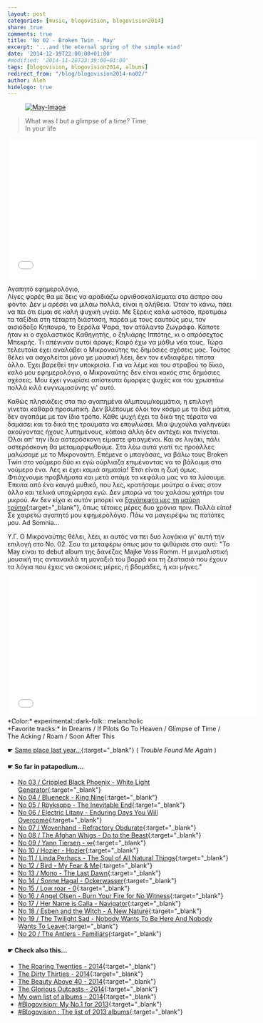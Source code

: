 ```yaml
---
layout: post
categories: [music, blogovision, blogovision2014]
share: true
comments: true
title: 'No 02 - Broken Twin - May'
excerpt: '...and the eternal spring of the simple mind'
date: '2014-12-19T22:00:00+01:00'
#modified: '2014-11-28T23:39:00+01:00'
tags: [blogovision, blogovision2014, albums]
redirect_from: "/blog/blogovision2014-no02/"
author: Aleh
hidelogo: true
---
```

<figure>
	<a href="http://userserve-ak.last.fm/serve/500/97005167/May+Broken+Twin_0.jpg"><img src="http://userserve-ak.last.fm/serve/500/97005167/May+Broken+Twin_0.jpg" alt="May-Image" class="center"/></a>
</figure>

> What was I but a glimpse of a time? Time<br/>
> In your life

<iframe width="560" height="315" src="//www.youtube.com/embed/tc3N3jVM4Ts" frameborder="0" allowfullscreen>&nbsp;</iframe>

Αγαπητό εφημερολόγιο,<br/>
Λίγες φορές θα με δεις να αραδιάζω ορνιθοσκαλίσματα στο άσπρο σου φόντο. Δεν μ αρέσει να μιλάω πολλά, είναι η αλήθεια. Όταν το κάνω, πάει να πει ότι είμαι σε καλή ψυχική υγεία. Με ξέρεις καλά ωστόσο, προτιμάω τα ταξίδια στη τέταρτη διάσταση, παρέα με τους εαυτούς μου, τον αισιόδοξο Kηπουρό, το ξερόλα Ψαρά, τον ατάλαντο Ζωγράφο. Κάποτε ήταν κι ο σχολαστικός Καθηγητής, ο ζηλιάρης Ιππότης, κι ο απρόσεχτος Μπεκρής. Τι απέγιναν αυτοί άραγε; Καιρό έχω να μάθω νέα τους. Τώρα τελευταία έχει αναλάβει ο Μικροναύτης τις δημόσιες σχέσεις μας. Τούτος θέλει να ασχολείται μόνο με μουσική λέει, δεν τον ενδιαφέρει τίποτα άλλο. Έχει βαρεθεί την υποκρισία. Για να λέμε και του στραβού το δίκιο, καλό μου εφημερολόγιο, ο Μικροναύτης δεν είναι κακός στις δημόσιες σχέσεις. Μου έχει γνωρίσει απίστευτα όμορφες ψυχές και του χρωστάω πολλά κιλά ευγνωμοσύνης γι' αυτό. 

Καθώς πλησιάζεις στα πιο αγαπημένα άλμπουμ/κομμάτια, η επιλογή γίνεται καθαρά προσωπική. Δεν βλέπουμε όλοι τον κόσμο με τα ίδια μάτια, δεν αγαπάμε με τον ίδιο τρόπο. Κάθε ψυχή έχει τα δικά της τέρατα να δαμάσει και τα δικά της τραύματα να επουλώσει. Μια ψυχούλα γαληνεύει ακούγοντας ήχους λυπημένους, κάποια άλλη δεν αντέχει και πνίγεται. Όλοι απ' την ίδια αστερόσκονη είμαστε φτιαγμένοι. Και σε λιγάκι, πάλι αστερόσκονη θα μεταμορφωθούμε. Στα λέω αυτά γιατί τις προάλλες μαλώσαμε με το Μικροναύτη. Επέμενε ο μπαγάσας, να βάλω τους Broken Twin στο νούμερο δύο κι εγώ ούρλιαζα επιμένοντας να το βάλουμε στο νούμερο ένα. Λες κι έχει καμιά σημασία! Έτσι είναι η ζωή όμως. Φτιάχνουμε προβλήματα και μετά σπάμε τα κεφάλια μας να τα λύσουμε. Έπειτα από ένα καυγά μυθικό, που λες, κρατήσαμε μούτρα ο ένας στον άλλο και τελικά υποχώρησα εγώ. Δεν μπορώ να του χαλάσω χατήρι του μικρού. Αν δεν είχα κι αυτόν μπορεί να [ξανάπεφτα μες τη μαύρη τρύπα](http://www.mixcloud.com/MoonlightFairyTales/post-tenebras-lux-an-ode-to-empathy/){:target="_blank"}, όπως τέτοιες μέρες δυο χρόνια πριν. Πολλά είπα! Σε χαιρετώ αγαπητό μου εφημερολόγιο. Πάω να μαγειρέψω τις πατάτες μου. Ad Somnia...

Υ.Γ. Ο Μικροναύτης θέλει, λέει, κι αυτός να πει δυο λογάκια γι' αυτή την επιλογή στο Νο. 02. Σου τα μεταφέρω όπως μου τα ψιθύρισε στο αυτί: "Το May είναι το debut album της δανέζας Majke Voss Romm. Η μινιμαλιστική μουσική της αντανακλά τη μοναξιά του βορρά και τη ζεστασιά που έχουν τα λόγια που έχεις να ακούσεις μέρες, ή βδομάδες, ή και μήνες."

<iframe width="560" height="315" src="//www.youtube.com/embed/HUCMlfo5Vv0" frameborder="0" allowfullscreen>&nbsp;</iframe>
*Color:* experimental::dark-folk:: melancholic<br/>
*Favorite tracks:* In Dreams	/ If Pilots Go To Heaven / Glimpse of Time / The Acking / Roam / Soon After This

&#x261B; [Same place last year...](http://themicronaut.tumblr.com/post/70430556536/blogovision2013-no02){:target="_blank"} ( *Trouble Found Me Again* )

#### &#x261B; So far in patapodium...
* [No 03 / Crippled Black Phoenix - White Light Generator](/music/blogovision/blogovision2014/blogovision2014-no03/){:target="_blank"}
* [No 04 / Blueneck - King Nine](/music/blogovision/blogovision2014/blogovision2014-no04/){:target="_blank"}
* [No 05 / Röyksopp	 - The Inevitable End](/music/blogovision/blogovision2014/blogovision2014-no05/){:target="_blank"}
* [No 06 / Electric Litany - Enduring Days You Will Overcome](/music/blogovision/blogovision2014/blogovision2014-no06/){:target="_blank"}
* [No 07 / Wovenhand - Refractory Obdurate](/music/blogovision/blogovision2014/blogovision2014-no07/){:target="_blank"}
* [No 08 / The Afghan Whigs - Do to the Beast](/music/blogovision/blogovision2014/blogovision2014-no08/){:target="_blank"}
* [No 09 / Yann Tiersen - ∞](/music/blogovision/blogovision2014/blogovision2014-no09/){:target="_blank"}
* [No 10 / Hozier - Hozier](/music/blogovision/blogovision2014/blogovision2014-no10/){:target="_blank"}
* [No 11 / Linda Perhacs - The Soul of All Natural Things](/music/blogovision/blogovision2014/blogovision2014-no11/){:target="_blank"}
* [No 12 / Bird - My Fear & Me](/music/blogovision/blogovision2014/blogovision2014-no12/){:target="_blank"}
* [No 13 / Mono - The Last Dawn](/music/blogovision/blogovision2014/blogovision2014-no13/){:target="_blank"}
* [No 14 / Sonne Hagal - Ockerwasser](/music/blogovision/blogovision2014/blogovision2014-no14/){:target="_blank"}
* [No 15 / Low roar - 0](/music/blogovision/blogovision2014/blogovision2014-no15/){:target="_blank"}
* [No 16 / Angel Olsen - Burn Your Fire for No Witness](/music/blogovision/blogovision2014/blogovision2014-no16/){:target="_blank"}
* [No 17 / Her Name is Calla - Navigator](/music/blogovision/blogovision2014/blogovision2014-no17/){:target="_blank"}
* [No 18 / Esben and the Witch - A New Nature](/music/blogovision/blogovision2014/blogovision2014-no18/){:target="_blank"}
* [No 19 / The Twilight Sad - Nobody Wants To Be Here And Nobody Wants To Leave](/music/blogovision/blogovision2014/blogovision2014-no19/){:target="_blank"}
* [No 20 / The Antlers - Familiars](/music/blogovision/blogovision2014/blogovision2014-no20/){:target="_blank"}

#### &#x261B; Check also this…
* [The Roaring Twenties - 2014](/music/blogovision/blogovision2014/blogovision2014-the-roaring-twenties/){:target="_blank"}
* [The Dirty Thirties - 2014](/music/blogovision/blogovision2014/blogovision2014-the-dirty-thirties/){:target="_blank"}
* [The Beauty Above 40 - 2014](/music/blogovision/blogovision2014/blogovision2014-the-beauty-above-40/){:target="_blank"}
* [The Glorious Outcasts - 2014](/music/blogovision/blogovision2014/blogovision2014-the-glorious-outcasts-2014/){:target="_blank"}
* [My own list of albums - 2014](/music/blogovision/blogovision2014/complete-list-2014/){:target="_blank"}
* [#Blogovision: My No.1 for 2013](/music/blogovision/blogovision2013/blogovision2013-no01/){:target="_blank"}
* [#Blogovision : The list of 2013 albums](/music/blogovision/blogovision2013/blogovision-my-own-list-of-2013-nominees-albums/){:target="_blank"}